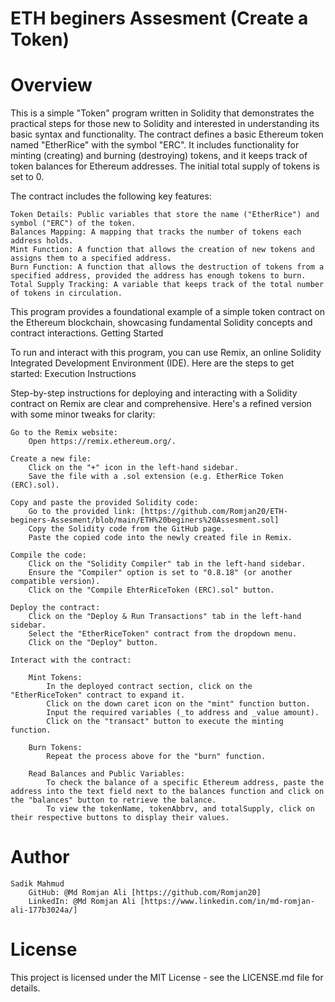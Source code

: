 # ETH beginers Assesment (Create a Token)
# Overview

This is a simple "Token" program written in Solidity that demonstrates the practical steps for those new to Solidity and interested in understanding its basic syntax and functionality. The contract defines a basic Ethereum token named "EtherRice" with the symbol "ERC". It includes functionality for minting (creating) and burning (destroying) tokens, and it keeps track of token balances for Ethereum addresses. The initial total supply of tokens is set to 0.

The contract includes the following key features:

    Token Details: Public variables that store the name ("EtherRice") and symbol ("ERC") of the token.
    Balances Mapping: A mapping that tracks the number of tokens each address holds.
    Mint Function: A function that allows the creation of new tokens and assigns them to a specified address.
    Burn Function: A function that allows the destruction of tokens from a specified address, provided the address has enough tokens to burn.
    Total Supply Tracking: A variable that keeps track of the total number of tokens in circulation.

This program provides a foundational example of a simple token contract on the Ethereum blockchain, showcasing fundamental Solidity concepts and contract interactions.
Getting Started

To run and interact with this program, you can use Remix, an online Solidity Integrated Development Environment (IDE). Here are the steps to get started:
Execution Instructions

Step-by-step instructions for deploying and interacting with a Solidity contract on Remix are clear and comprehensive. Here's a refined version with some minor tweaks for clarity:

    Go to the Remix website:
        Open https://remix.ethereum.org/.

    Create a new file:
        Click on the "+" icon in the left-hand sidebar.
        Save the file with a .sol extension (e.g. EtherRice Token (ERC).sol).

    Copy and paste the provided Solidity code:
        Go to the provided link: [https://github.com/Romjan20/ETH-beginers-Assesment/blob/main/ETH%20beginers%20Assesment.sol]
        Copy the Solidity code from the GitHub page.
        Paste the copied code into the newly created file in Remix.

    Compile the code:
        Click on the "Solidity Compiler" tab in the left-hand sidebar.
        Ensure the "Compiler" option is set to "0.8.18" (or another compatible version).
        Click on the "Compile EhterRiceToken (ERC).sol" button.

    Deploy the contract:
        Click on the "Deploy & Run Transactions" tab in the left-hand sidebar.
        Select the "EtherRiceToken" contract from the dropdown menu.
        Click on the "Deploy" button.

    Interact with the contract:

        Mint Tokens:
            In the deployed contract section, click on the "EtherRiceToken" contract to expand it.
            Click on the down caret icon on the "mint" function button.
            Input the required variables (_to address and _value amount).
            Click on the "transact" button to execute the minting function.

        Burn Tokens:
            Repeat the process above for the "burn" function.

        Read Balances and Public Variables:
            To check the balance of a specific Ethereum address, paste the address into the text field next to the balances function and click on the "balances" button to retrieve the balance.
            To view the tokenName, tokenAbbrv, and totalSupply, click on their respective buttons to display their values.

# Author

    Sadik Mahmud
        GitHub: @Md Romjan Ali [https://github.com/Romjan20]
        LinkedIn: @Md Romjan Ali [https://www.linkedin.com/in/md-romjan-ali-177b3024a/]

# License
This project is licensed under the MIT License - see the LICENSE.md file for details.
